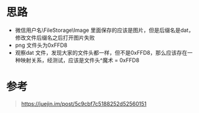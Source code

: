# 思路
- 微信用户名\FileStorage\Image 里面保存的应该是图片，但是后缀名是dat，修改文件后缀名之后打开图片失败
- png 文件头为0xFFD8
- 观察dat 文件，发现大家的文件头都一样，但不是0xFFD8，那么应该存在一种映射关系，经测试，应该是文件头^魔术 = 0xFFD8


# 参考
> https://juejin.im/post/5c9cbf7c5188252d52560151